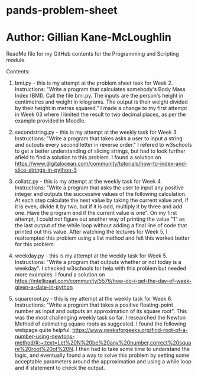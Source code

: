 # pands-problem-sheet
# Author: Gillian Kane-McLoughlin

ReadMe file for my GitHub contents for the Programming and Scripting module.

Contents:
1) bmi.py - this is my attempt at the problem sheet task for Week 2. 
Instructions: "Write a program that calculates somebody's Body Mass Index (BMI). Call the file bmi.py. 
The inputs are the person's height in centimetres and weight in kilograms. 
The output  is their weight divided by their height in metres squared." 
I made a change to my first attempt in Week 03 where I limited the result to two decimal places, as per the example provided in Moodle.

2) secondstring.py - this is my attempt at the weekly task for Week 3. 
Instructions: "Write a program that takes asks a user to input a string and outputs every second letter in reverse order." 
I refered to w3schools to get a better understanding of slicing strings, but had to look further afield to find a solution to this problem. 
I found a solution on https://www.digitalocean.com/community/tutorials/how-to-index-and-slice-strings-in-python-3

3) collatz.py - this is my attempt at the weekly task for Week 4. 
Instructions: "Write a program that asks the user to input any positive integer and outputs the successive values of the following calculation. 
At each step calculate the next value by taking the current value and, if it is even, divide it by two, but if it is odd, multiply it by three and add one. 
Have the program end if the current value is one". 
On my first attempt, I could not figure out another way of printing the value "1" as the last output of the while loop without adding a final line of code that printed out this value. 
After watching the lectures for Week 5, I reattempted this problem using a list method and felt this worked better for this problem.

4) weekday.py - this is my attempt at the weekly task for Week 5. 
Instructions: "Write a program that outputs whether or not today is a weekday". 
I checked w3schools for help with this problem but needed more examples. 
I found a solution on https://intellipaat.com/community/5576/how-do-i-get-the-day-of-week-given-a-date-in-python

5) squareroot.py - this is my attempt at the weekly task for Week 6. 
Instructions: "Write a program that takes a positive floating-point number as input and outputs an approximation of its square root". 
This was the most challenging weekly task so far. I researched the Newton Method of estimating square roots as suggested. 
I found the following webpage quite helpful: https://www.geeksforgeeks.org/find-root-of-a-number-using-newtons-method/#:~:text=Let%20N%20be%20any%20number,correct%20square%20root%20of%20N. 
I then had to take some time to understand the logic, and eventually found a way to solve this problem by setting some acceptable parameters around the approximation and using a while loop and if statement to check the output. 
